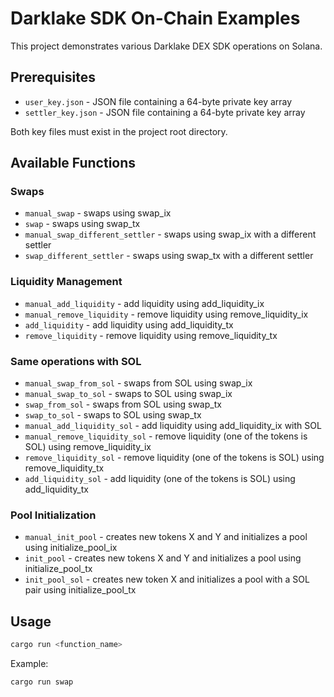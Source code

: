 # Darklake SDK On-Chain Examples

This project demonstrates various Darklake DEX SDK operations on Solana.

## Prerequisites

- `user_key.json` - JSON file containing a 64-byte private key array
- `settler_key.json` - JSON file containing a 64-byte private key array

Both key files must exist in the project root directory.

## Available Functions

### Swaps
- `manual_swap` - swaps using swap_ix
- `swap` - swaps using swap_tx
- `manual_swap_different_settler` - swaps using swap_ix with a different settler
- `swap_different_settler` - swaps using swap_tx with a different settler

### Liquidity Management
- `manual_add_liquidity` - add liquidity using add_liquidity_ix
- `manual_remove_liquidity` - remove liquidity using remove_liquidity_ix
- `add_liquidity` - add liquidity using add_liquidity_tx
- `remove_liquidity` - remove liquidity using remove_liquidity_tx

### Same operations with SOL
- `manual_swap_from_sol` - swaps from SOL using swap_ix
- `manual_swap_to_sol` - swaps to SOL using swap_ix
- `swap_from_sol` - swaps from SOL using swap_tx
- `swap_to_sol` - swaps to SOL using swap_tx
- `manual_add_liquidity_sol` - add liquidity using add_liquidity_ix with SOL
- `manual_remove_liquidity_sol` - remove liquidity (one of the tokens is SOL) using remove_liquidity_ix
- `remove_liquidity_sol` - remove liquidity (one of the tokens is SOL) using remove_liquidity_tx
- `add_liquidity_sol` - add liquidity (one of the tokens is SOL) using add_liquidity_tx

### Pool Initialization
- `manual_init_pool` - creates new tokens X and Y and initializes a pool using initialize_pool_ix
- `init_pool` - creates new tokens X and Y and initializes a pool using initialize_pool_tx
- `init_pool_sol` - creates new token X and initializes a pool with a SOL pair using initialize_pool_tx

## Usage

```bash
cargo run <function_name>
```

Example:
```bash
cargo run swap
```
